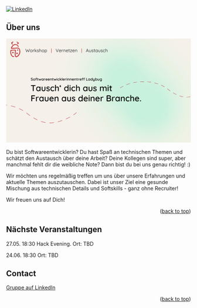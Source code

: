 <a name="readme-top"></a>

[![LinkedIn][linkedin-shield]][linkedin-url]

<!-- ABOUT THE PROJECT -->
## Über uns

![Product Name Screen Shot][product-screenshot]

Du bist Softwareentwicklerin? Du hast Spaß an technischen Themen und schätzt den Austausch über deine Arbeit? Deine Kollegen sind super, aber manchmal fehlt dir die weibliche Note? Dann bist du bei uns genau richtig! :)

Wir möchten uns regelmäßig treffen um uns über unsere Erfahrungen und aktuelle Themen auszutauschen. Dabei ist unser Ziel eine gesunde Mischung aus technischen Details und Softskills - ganz ohne Recruiter!

Wir freuen uns auf Dich!

<p align="right">(<a href="#readme-top">back to top</a>)</p>


## Nächste Veranstaltungen

27.05. 18:30 Hack Evening. Ort: TBD

24.06. 18:30 Ort: TBD


<!-- CONTACT -->
## Contact

[Gruppe auf LinkedIn]([linkedin-url])

<p align="right">(<a href="#readme-top">back to top</a>)</p>



<!-- MARKDOWN LINKS & IMAGES -->
<!-- https://www.markdownguide.org/basic-syntax/#reference-style-links -->
[linkedin-shield]: https://img.shields.io/badge/-LinkedIn-black.svg?style=for-the-badge&logo=linkedin&colorB=555
[linkedin-url]: https://www.linkedin.com/groups/12923939/
[product-screenshot]: images/header.png
